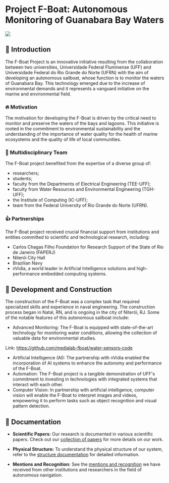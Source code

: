 # Project F-Boat: Autonomous Monitoring of Guanabara Bay Waters

<img src="https://i.imgur.com/dc4VdNp.jpg">

## :ocean: Introduction

The F-Boat Project is an innovative initiative resulting from the collaboration between two universities, Universidade Federal Fluminense (UFF) and Universidade Federal do Rio Grande do Norte (UFRN) with the aim of developing an autonomous sailboat, whose function is to monitor the waters of Guanabara Bay. This technology emerged due to the increase of environmental demands and it represents a vanguard initiative on the marine and environmental field.

### :fire: Motivation

The motivation for developing the F-Boat is driven by the critical need to monitor and preserve the waters of the bays and lagoons. This initiative is rooted in the commitment to environmental sustainability and the understanding of the importance of water quality for the health of marine ecosystems and the quality of life of local communities.

### :construction_worker: Multidisciplinary Team

The F-Boat project benefited from the expertise of a diverse group of:
 - researchers;
 - students;
 - faculty from the Departments of Electrical Engineering (TEE-UFF);
 - faculty from Water Resources and Environmental Engineering (TGH-UFF);
 - the Institute of Computing (IC-UFF);
 - team from the Federal University of Rio Grande do Norte (UFRN).

### :+1: Partnerships

The F-Boat project received crucial financial support from institutions and entities committed to scientific and technological research, including:
- Carlos Chagas Filho Foundation for Research Support of the State of Rio de Janeiro (FAPERJ)
- Niterói City Hall
- Brazilian Navy
- nVidia, a world leader in Artificial Intelligence solutions and high-performance embedded computing systems.

## :construction: Development and Construction

The construction of the F-Boat was a complex task that required specialized skills and experience in naval engineering. The construction process began in Natal, RN, and is ongoing in the city of Niterói, RJ. Some of the notable features of this autonomous sailboat include:
- Advanced Monitoring: The F-Boat is equipped with state-of-the-art technology for monitoring water conditions, allowing the collection of valuable data for environmental studies.
  
Link: <https://github.com/medialab-fboat/water-sensors-code>

- Artificial Intelligence (AI): The partnership with nVidia enabled the incorporation of AI systems to enhance the autonomy and performance of the F-Boat.
- Automation: The F-Boat project is a tangible demonstration of UFF's commitment to investing in technologies with integrated systems that interact with each other.
- Computer Vision: In partnership with artificial intelligence, computer vision will enable the F-Boat to interpret images and videos, empowering it to perform tasks such as object recognition and visual pattern detection.



## :file_folder: Documentation

- **Scientific Papers:** Our research is documented in various scientific papers. Check out our [collection of papers](link-to-papers) for more details on our work.

- **Physical Structure:** To understand the physical structure of our system, refer to the [structure documentation](link-to-structure-documentation) for detailed information.

- **Mentions and Recognition:** See the [mentions and recognition](link-to-mentions-and-recognition) we have received from other institutions and researchers in the field of autonomous navigation.
